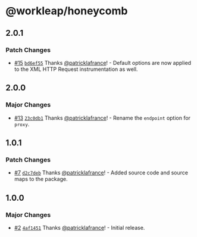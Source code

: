 # @workleap/honeycomb

## 2.0.1

### Patch Changes

- [#15](https://github.com/gsoft-inc/wl-honeycomb-web/pull/15) [`bd6ef55`](https://github.com/gsoft-inc/wl-honeycomb-web/commit/bd6ef555cb2f117e02a7f86704ee2fd7d0af6be0) Thanks [@patricklafrance](https://github.com/patricklafrance)! - Default options are now applied to the XML HTTP Request instrumentation as well.

## 2.0.0

### Major Changes

- [#13](https://github.com/gsoft-inc/wl-honeycomb-web/pull/13) [`23c0db1`](https://github.com/gsoft-inc/wl-honeycomb-web/commit/23c0db1a51b1cc16eb3463d7a01a33db1f285ce2) Thanks [@patricklafrance](https://github.com/patricklafrance)! - Rename the `endpoint` option for `proxy`.

## 1.0.1

### Patch Changes

- [#7](https://github.com/gsoft-inc/wl-honeycomb-web/pull/7) [`d2c7deb`](https://github.com/gsoft-inc/wl-honeycomb-web/commit/d2c7deb257b1cdb0cf43d8d791f87b5817024dbc) Thanks [@patricklafrance](https://github.com/patricklafrance)! - Added source code and source maps to the package.

## 1.0.0

### Major Changes

- [#2](https://github.com/gsoft-inc/wl-honeycomb-web/pull/2) [`4af1451`](https://github.com/gsoft-inc/wl-honeycomb-web/commit/4af145152fcefa651ef44df13013b77d7157caca) Thanks [@patricklafrance](https://github.com/patricklafrance)! - Initial release.
